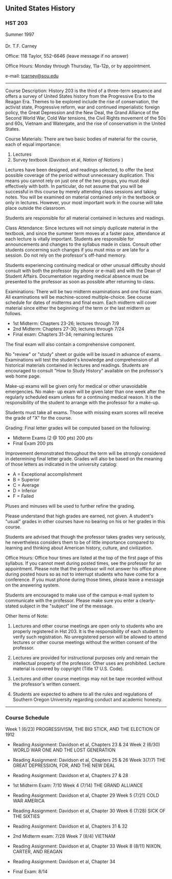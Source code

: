 ##  United States History

###  HST 203

Summer 1997

####

Dr. T.F. Carney

Office: 118 Taylor, 552-6646 (leave message if no answer)

Office Hours: Monday through Thursday, 11a-12p, or by appointment.

e-mail: tcarney@sou.edu

* * *

Course Description: History 203 is the third of a three-term sequence and
offers a survey of United States history from the Progressive Era to the
Reagan Era. Themes to be explored include the rise of conservation, the
activist state, Progressive reform, war and continued imperialistic foreign
policy, the Great Depression and the New Deal, the Grand Alliance of the
Second World War, Cold War tensions, the Civil Rights movement of the 50s and
60s, Vietnam and Watergate, and the rise of conservatism in the United States.

Course Materials: There are two basic bodies of material for the course, each
of equal importance:

  1. Lectures 
  2. Survey textbook (Davidson et al, _Nation of Nations_ ) 

Lectures have been designed, and readings selected, to offer the best possible
coverage of the period without unnecessary duplication. This means you cannot
rely on just one of the two groups, you must deal effectively with both. In
particular, do not assume that you will be successful in this course by merely
attending class sessions and taking notes. You will be examined on material
contained only in the textbook or only in lectures. However, your most
important work in the course will take place outside the classroom.

Students are responsible for all material contained in lectures and readings.

Class Attendance: Since lectures will not simply duplicate material in the
textbook, and since the summer term moves at a faster pace, attendance at each
lecture is vitally important. Students are responsible for announcements and
changes to the syllabus made in class. Consult other students concerning such
changes if you must miss or are late for a session. Do not rely on the
professor's off-hand memory.

Students experiencing continuing medical or other unusual difficulty should
consult with both the professor (by phone or e-mail) and with the Dean of
Student Affairs. Documentation regarding medical absence must be presented to
the professor as soon as possible after returning to class.

Examinations: There will be two midterm examinations and one final exam. All
examinations will be machine-scored multiple-choice. See course schedule for
dates of midterms and final exam. Each midterm will cover material since
either the beginning of the term or the last midterm as follows.

  * 1st Midterm: Chapters 23-26; lectures through 7/9 
  * 2nd Midterm: Chapters 27-30; lectures through 7/24 
  * Final exam: Chapters 31-34; remaining lectures 

The final exam will also contain a comprehensive component.

No "review" or "study" sheet or guide will be issued in advance of exams.
Examinations will test the student's knowledge and comprehension of all
historical materials contained in lectures and readings. Students are
encouraged to consult "How to Study History" available on the professor's web
home page.

Make-up exams will be given only for medical or other unavoidable emergencies.
No make- up exam will be given later than one week after the regularly
scheduled exam unless for a continuing medical reason. It is the
responsibility of the student to arrange with the professor for a make-up.

Students must take all exams. Those with missing exam scores will receive the
grade of "X" for the course.

Grading: Final letter grades will be computed based on the following:

  * Midterm Exams (2 @ 100 pts) 200 pts 
  * Final Exam 200 pts 

Improvement demonstrated throughout the term will be strongly considered in
determining final letter grade. Grades will also be based on the meaning of
those letters as indicated in the university catalog:

  * A = Exceptional accomplishment 
  * B = Superior 
  * C = Average 
  * D = Inferior 
  * F = Failed 

Pluses and minuses will be used to further refine the grading.

Please understand that high grades are earned, not given. A student's "usual"
grades in other courses have no bearing on his or her grades in this course.

Students are advised that though the professor takes grades very seriously, he
nevertheless considers them to be of little importance compared to learning
and thinking about American history, culture, and civilization.

Office Hours: Office hour times are listed at the top of the first page of
this syllabus. If you cannot meet during posted times, see the professor for
an appointment. Please note that the professor will not answer his office
phone during posted hours so as not to interrupt students who have come for a
conference. If you must phone during those times, please leave a message on
the answering system.

Students are encouraged to make use of the campus e-mail system to communicate
with the professor. Please make sure you enter a clearly-stated subject in the
"subject" line of the message.

Other Items of Note:

  1. Lectures and other course meetings are open only to students who are properly registered in Hst 203. It is the responsibility of each student to verify such registration. No unregistered person will be allowed to attend lectures or other course meetings without the written consent of the professor.

  2. Lectures are provided for instructional purposes only and remain the intellectual property of the professor. Other uses are prohibited. Lecture material is covered by copyright (Title 17 U.S. Code).

  3. Lectures and other course meetings may not be tape recorded without the professor's written consent.

  4. Students are expected to adhere to all the rules and regulations of Southern Oregon University regarding conduct and academic honesty.

* * *

###  Course Schedule

Week 1 (6/23) PROGRESSIVISM, THE BIG STICK, AND THE ELECTION OF 1912

  * Reading Assignment: Davidson et al, Chapters 23 & 24 
Week 2 (6/30) WORLD WAR ONE AND THE LOST GENERATION

  * Reading Assignment: Davidson et al, Chapters 25 & 26 
Week 3(7/7) THE GREAT DEPRESSION, FDR, AND THE NEW DEAL

  * Reading Assignment: Davidson et al, Chapters 27 & 28 
  * 1st Midterm Exam: 7/10 
Week 4 (7/14) THE GRAND ALLIANCE

  * Reading Assignment: Davidson et al, Chapter 29 
Week 5 (7/21) COLD WAR AMERICA

  * Reading Assignment: Davidson et al, Chapter 30 
Week 6 (7/28) SICK OF THE SIXTIES

  * Reading Assignment: Davidson et al, Chapters 31 & 32 
  * 2nd Midterm exam: 7/28 
Week 7 (8/4) VIETNAM

  * Reading Assignment: Davidson et al, Chapter 33 
Week 8 (8/11) NIXON, CARTER, AND REAGAN

  * Reading Assignment: Davidson et al, Chapter 34 
  * Final Exam: 8/14 

